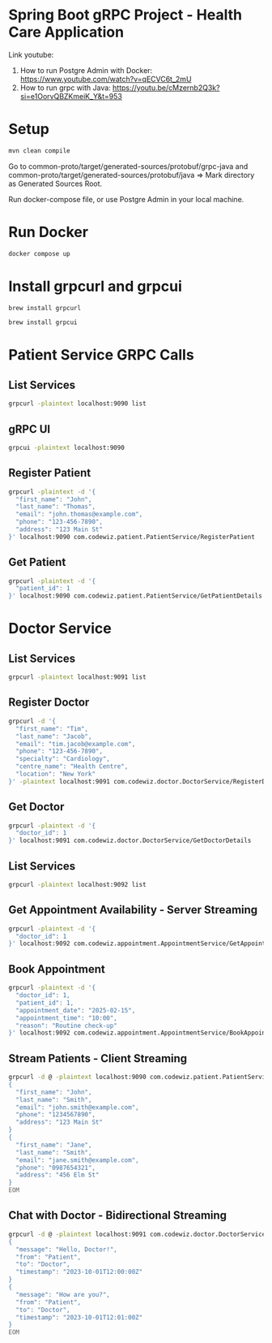 # Spring Boot gRPC Project - Health Care Application

Link youtube:

1. How to run Postgre Admin with Docker: https://www.youtube.com/watch?v=qECVC6t_2mU
2. How to run grpc with Java: https://youtu.be/cMzernb2Q3k?si=e1OorvQBZKmeiK_Y&t=953


# Setup

```bash
mvn clean compile
```

Go to common-proto/target/generated-sources/protobuf/grpc-java and common-proto/target/generated-sources/protobuf/java => Mark directory as Generated Sources Root.

Run docker-compose file, or use Postgre Admin in your local machine.


# Run Docker

```bash
docker compose up
```

# Install grpcurl and grpcui

```bash
brew install grpcurl
```

```bash
brew install grpcui
```

# Patient Service GRPC Calls

## List Services
```bash
grpcurl -plaintext localhost:9090 list
```

## gRPC UI
```bash
grpcui -plaintext localhost:9090
```

## Register Patient

```bash
grpcurl -plaintext -d '{
  "first_name": "John",
  "last_name": "Thomas",
  "email": "john.thomas@example.com",
  "phone": "123-456-7890",
  "address": "123 Main St"
}' localhost:9090 com.codewiz.patient.PatientService/RegisterPatient
```

## Get Patient
```bash
grpcurl -plaintext -d '{
  "patient_id": 1
}' localhost:9090 com.codewiz.patient.PatientService/GetPatientDetails
```


# Doctor Service


## List Services
```bash
grpcurl -plaintext localhost:9091 list
```

## Register Doctor

```bash
grpcurl -d '{
  "first_name": "Tim",
  "last_name": "Jacob",
  "email": "tim.jacob@example.com",
  "phone": "123-456-7890",
  "specialty": "Cardiology",
  "centre_name": "Health Centre",
  "location": "New York"
}' -plaintext localhost:9091 com.codewiz.doctor.DoctorService/RegisterDoctor
```

## Get Doctor
```bash
grpcurl -plaintext -d '{
  "doctor_id": 1
}' localhost:9091 com.codewiz.doctor.DoctorService/GetDoctorDetails
```

## List Services
```bash
grpcurl -plaintext localhost:9092 list
```

## Get Appointment Availability - Server Streaming
```bash
grpcurl -plaintext -d '{
  "doctor_id": 1
}' localhost:9092 com.codewiz.appointment.AppointmentService/GetAppointmentAvailability
```

## Book Appointment
```bash
grpcurl -plaintext -d '{
  "doctor_id": 1,
  "patient_id": 1,
  "appointment_date": "2025-02-15",
  "appointment_time": "10:00",
  "reason": "Routine check-up"
}' localhost:9092 com.codewiz.appointment.AppointmentService/BookAppointment
```

## Stream Patients - Client Streaming
```bash
grpcurl -d @ -plaintext localhost:9090 com.codewiz.patient.PatientService/StreamPatients <<EOM
{
  "first_name": "John",
  "last_name": "Smith",
  "email": "john.smith@example.com",
  "phone": "1234567890",
  "address": "123 Main St"
}
{
  "first_name": "Jane",
  "last_name": "Smith",
  "email": "jane.smith@example.com",
  "phone": "0987654321",
  "address": "456 Elm St"
}
EOM
```

## Chat with Doctor - Bidirectional Streaming
```bash
grpcurl -d @ -plaintext localhost:9091 com.codewiz.doctor.DoctorService/Chat <<EOM
{
  "message": "Hello, Doctor!",
  "from": "Patient",
  "to": "Doctor",
  "timestamp": "2023-10-01T12:00:00Z"
}
{
  "message": "How are you?",
  "from": "Patient",
  "to": "Doctor",
  "timestamp": "2023-10-01T12:01:00Z"
}
EOM
```